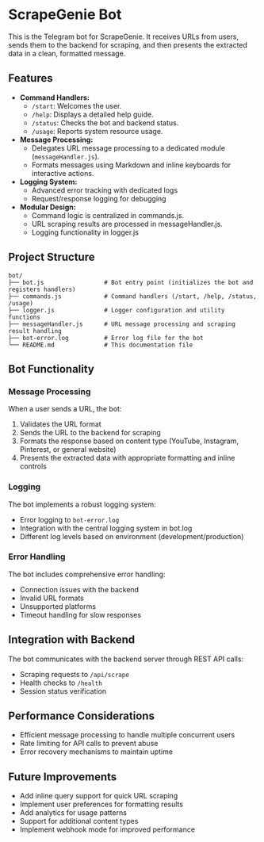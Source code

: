 # ScrapeGenie Bot

This is the Telegram bot for ScrapeGenie. It receives URLs from users, sends them to the backend for scraping, and then presents the extracted data in a clean, formatted message.

## Features

- **Command Handlers:**  
  - `/start`: Welcomes the user.  
  - `/help`: Displays a detailed help guide.  
  - `/status`: Checks the bot and backend status.  
  - `/usage`: Reports system resource usage.
- **Message Processing:**  
  - Delegates URL message processing to a dedicated module (`messageHandler.js`).  
  - Formats messages using Markdown and inline keyboards for interactive actions.
- **Logging System:**
  - Advanced error tracking with dedicated logs
  - Request/response logging for debugging
- **Modular Design:**  
  - Command logic is centralized in commands.js.  
  - URL scraping results are processed in messageHandler.js.
  - Logging functionality in logger.js

## Project Structure

```
bot/
├── bot.js                 # Bot entry point (initializes the bot and registers handlers)
├── commands.js            # Command handlers (/start, /help, /status, /usage)
├── logger.js              # Logger configuration and utility functions
├── messageHandler.js      # URL message processing and scraping result handling
├── bot-error.log          # Error log file for the bot
└── README.md              # This documentation file
```

## Bot Functionality

### Message Processing
When a user sends a URL, the bot:
1. Validates the URL format
2. Sends the URL to the backend for scraping
3. Formats the response based on content type (YouTube, Instagram, Pinterest, or general website)
4. Presents the extracted data with appropriate formatting and inline controls

### Logging
The bot implements a robust logging system:
- Error logging to `bot-error.log`
- Integration with the central logging system in bot.log
- Different log levels based on environment (development/production)

### Error Handling
The bot includes comprehensive error handling:
- Connection issues with the backend
- Invalid URL formats
- Unsupported platforms
- Timeout handling for slow responses

## Integration with Backend

The bot communicates with the backend server through REST API calls:
- Scraping requests to `/api/scrape`
- Health checks to `/health`
- Session status verification

## Performance Considerations

- Efficient message processing to handle multiple concurrent users
- Rate limiting for API calls to prevent abuse
- Error recovery mechanisms to maintain uptime

## Future Improvements

- Add inline query support for quick URL scraping
- Implement user preferences for formatting results
- Add analytics for usage patterns
- Support for additional content types
- Implement webhook mode for improved performance